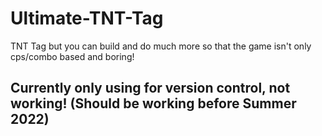 # Ultimate-TNT-Tag
TNT Tag but you can build and do much more so that the game isn't only cps/combo based and boring!

## Currently only using for version control, not working! (Should be working before Summer 2022)
